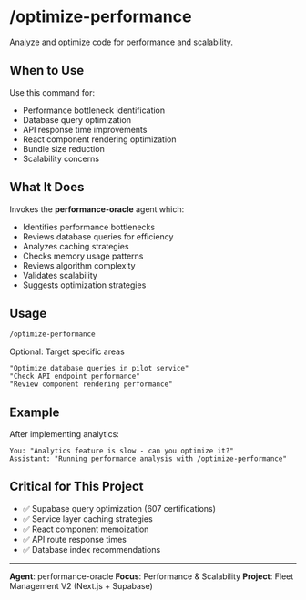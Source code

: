# /optimize-performance

Analyze and optimize code for performance and scalability.

## When to Use

Use this command for:
- Performance bottleneck identification
- Database query optimization
- API response time improvements
- React component rendering optimization
- Bundle size reduction
- Scalability concerns

## What It Does

Invokes the **performance-oracle** agent which:
- Identifies performance bottlenecks
- Reviews database queries for efficiency
- Analyzes caching strategies
- Checks memory usage patterns
- Reviews algorithm complexity
- Validates scalability
- Suggests optimization strategies

## Usage

```bash
/optimize-performance
```

Optional: Target specific areas
```
"Optimize database queries in pilot service"
"Check API endpoint performance"
"Review component rendering performance"
```

## Example

After implementing analytics:
```
You: "Analytics feature is slow - can you optimize it?"
Assistant: "Running performance analysis with /optimize-performance"
```

## Critical for This Project

- ✅ Supabase query optimization (607 certifications)
- ✅ Service layer caching strategies
- ✅ React component memoization
- ✅ API route response times
- ✅ Database index recommendations

---

**Agent**: performance-oracle
**Focus**: Performance & Scalability
**Project**: Fleet Management V2 (Next.js + Supabase)
